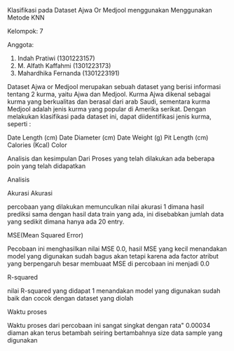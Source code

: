 
Klasifikasi pada Dataset Ajwa Or Medjool menggunakan Menggunakan Metode KNN

Kelompok: 7

Anggota:
1. Indah Pratiwi (1301223157)
2. M. Alfath Kaffahmi (1301223173)
3. Mahardhika Fernanda (1301223191)

Dataset Ajwa or Medjool merupakan sebuah dataset yang berisi informasi tentang 2 kurma, yaitu Ajwa dan Medjool. Kurma Ajwa dikenal sebagai kurma yang berkualitas dan berasal dari arab Saudi, sementara kurma Medjool adalah jenis kurma yang popular di Amerika serikat. Dengan melakukan klasifikasi pada dataset ini, dapat diidentifikasi jenis kurma, seperti :

Date Length (cm)
Date Diameter (cm)
Date Weight (g)
Pit Length (cm)
Calories (Kcal)
Color

Analisis dan kesimpulan
Dari Proses yang telah dilakukan ada beberapa poin yang telah didapatkan

Analisis

Akurasi
Akurasi

percobaan yang dilakukan memunculkan nilai akurasi 1 dimana hasil prediksi sama dengan hasil data train yang ada, ini disebabkan jumlah data yang sedikit dimana hanya ada 20 entry.

MSE(Mean Squared Error)

Pecobaan ini menghasilkan nilai MSE 0.0, hasil MSE yang kecil menandakan model yang digunakan sudah bagus akan tetapi karena ada factor atribut yang berpengaruh besar membuaat MSE di percobaan ini menjadi 0.0

R-squared

nilai R-squared yang didapat 1 menandakan model yang digunakan sudah baik dan cocok dengan dataset yang diolah

Waktu proses

Waktu proses dari percobaan ini sangat singkat dengan rata" 0.00034 diaman akan terus betambah seiring bertambahnya size data sample yang digunakan
